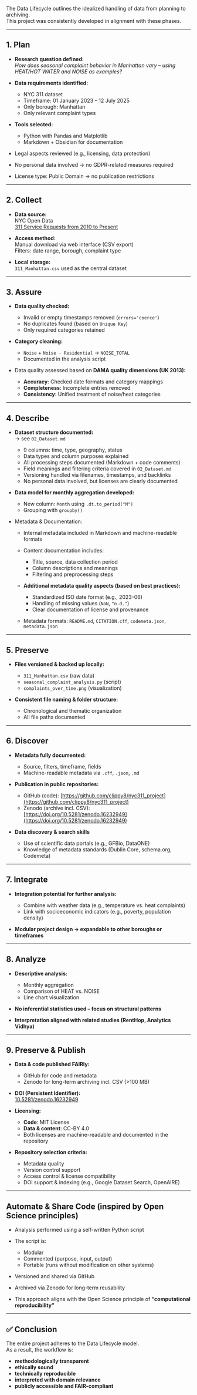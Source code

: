 
The Data Lifecycle outlines the idealized handling of data from planning to archiving.  
This project was consistently developed in alignment with these phases.

---

## 1. Plan

- **Research question defined:**  
  *How does seasonal complaint behavior in Manhattan vary – using HEAT/HOT WATER and NOISE as examples?*

- **Data requirements identified:**  
  - NYC 311 dataset  
  - Timeframe: 01 January 2023 – 12 July 2025  
  - Only borough: Manhattan  
  - Only relevant complaint types

- **Tools selected:**  
  - Python with Pandas and Matplotlib  
  - Markdown + Obsidian for documentation

- Legal aspects reviewed (e.g., licensing, data protection)  
- No personal data involved → no GDPR-related measures required  
- License type: Public Domain → no publication restrictions

---

## 2. Collect

- **Data source:**  
  NYC Open Data  
  [311 Service Requests from 2010 to Present](https://data.cityofnewyork.us/Social-Services/311-Service-Requests-from-2010-to-Present/erm2-nwe9)

- **Access method:**  
  Manual download via web interface (CSV export)  
  Filters: date range, borough, complaint type

- **Local storage:**  
  `311_Manhattan.csv` used as the central dataset

---

## 3. Assure

- **Data quality checked:**  
  - Invalid or empty timestamps removed (`errors='coerce'`)  
  - No duplicates found (based on `Unique Key`)  
  - Only required categories retained

- **Category cleaning:**  
  - `Noise` + `Noise - Residential` → `NOISE_TOTAL`  
  - Documented in the analysis script

- Data quality assessed based on **DAMA quality dimensions (UK 2013):**
  - **Accuracy**: Checked date formats and category mappings  
  - **Completeness**: Incomplete entries removed  
  - **Consistency**: Unified treatment of noise/heat categories

---

## 4. Describe

- **Dataset structure documented:**  
  → see `02_Dataset.md`  
  - 9 columns: time, type, geography, status  
  - Data types and column purposes explained  
  - All processing steps documented (Markdown + code comments)  
  - Field meanings and filtering criteria covered in `02_Dataset.md`  
  - Versioning handled via filenames, timestamps, and backlinks  
  - No personal data involved, but licenses are clearly documented

- **Data model for monthly aggregation developed:**  
  - New column: `Month` using `.dt.to_period("M")`  
  - Grouping with `groupby()`

- Metadata & Documentation:
  - Internal metadata included in Markdown and machine-readable formats  
  - Content documentation includes:
    - Title, source, data collection period  
    - Column descriptions and meanings  
    - Filtering and preprocessing steps

  - **Additional metadata quality aspects (based on best practices):**
    - Standardized ISO date format (e.g., 2023-06)  
    - Handling of missing values (`NaN`, `"n.d."`)  
    - Clear documentation of license and provenance  
  - Metadata formats: `README.md`, `CITATION.cff`, `codemeta.json`, `metadata.json`

---

## 5. Preserve

- **Files versioned & backed up locally:**  
  - `311_Manhattan.csv` (raw data)  
  - `seasonal_complaint_analysis.py` (script)  
  - `complaints_over_time.png` (visualization)

- **Consistent file naming & folder structure:**  
  - Chronological and thematic organization  
  - All file paths documented

---

## 6. Discover

- **Metadata fully documented:**  
  - Source, filters, timeframe, fields  
  - Machine-readable metadata via `.cff`, `.json`, `.md`

- **Publication in public repositories:**
  - GitHub (code): [https://github.com/clippy8/nyc311_project](https://github.com/clippy8/nyc311_project)  
  - Zenodo (archive incl. CSV): [https://doi.org/10.5281/zenodo.16232949](https://doi.org/10.5281/zenodo.16232949)

- **Data discovery & search skills**  
  - Use of scientific data portals (e.g., GFBio, DataONE)  
  - Knowledge of metadata standards (Dublin Core, schema.org, Codemeta)

---

## 7. Integrate

- **Integration potential for further analysis:**  
  - Combine with weather data (e.g., temperature vs. heat complaints)  
  - Link with socioeconomic indicators (e.g., poverty, population density)

- **Modular project design → expandable to other boroughs or timeframes**

---

## 8. Analyze

- **Descriptive analysis:**  
  - Monthly aggregation  
  - Comparison of HEAT vs. NOISE  
  - Line chart visualization

- **No inferential statistics used – focus on structural patterns**

- **Interpretation aligned with related studies (RentHop, Analytics Vidhya)**

---

## 9. Preserve & Publish

- **Data & code published FAIRly:**  
  - GitHub for code and metadata  
  - Zenodo for long-term archiving incl. CSV (>100 MB)

- **DOI (Persistent Identifier):**  
  [10.5281/zenodo.16232949](https://doi.org/10.5281/zenodo.16232949)

- **Licensing:**  
  - **Code**: MIT License  
  - **Data & content**: CC-BY 4.0  
  - Both licenses are machine-readable and documented in the repository

- **Repository selection criteria:**  
  - Metadata quality  
  - Version control support  
  - Access control & license compatibility  
  - DOI support & indexing (e.g., Google Dataset Search, OpenAIRE)

---

## Automate & Share Code (inspired by Open Science principles)

- Analysis performed using a self-written Python script  
- The script is:
  - Modular  
  - Commented (purpose, input, output)  
  - Portable (runs without modification on other systems)

- Versioned and shared via GitHub  
- Archived via Zenodo for long-term reusability  
- This approach aligns with the Open Science principle of **“computational reproducibility”**

---

## ✅ Conclusion

The entire project adheres to the Data Lifecycle model.  
As a result, the workflow is:
- **methodologically transparent**  
- **ethically sound**  
- **technically reproducible**  
- **interpreted with domain relevance**  
- **publicly accessible and FAIR-compliant**
